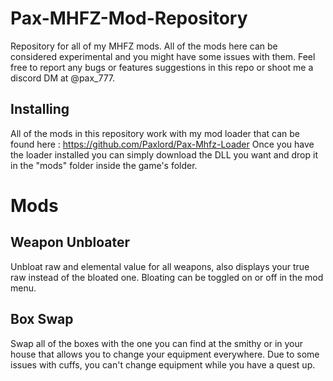 # Pax-MHFZ-Mod-Repository
Repository for all of my MHFZ mods. All of the mods here can be considered experimental and you might have some issues with them. Feel free to report any bugs or features suggestions in this repo or shoot me a discord DM at @pax_777.

## Installing
All of the mods in this repository work with my mod loader that can be found here : https://github.com/Paxlord/Pax-Mhfz-Loader
Once you have the loader installed you can simply download the DLL you want and drop it in the "mods" folder inside the game's folder.

# Mods

## Weapon Unbloater
Unbloat raw and elemental value for all weapons, also displays your true raw instead of the bloated one. 
Bloating can be toggled on or off in the mod menu. 

## Box Swap
Swap all of the boxes with the one you can find at the smithy or in your house that allows you to change your equipment everywhere. Due to some issues with cuffs, you can't change equipment while you have a quest up. 
